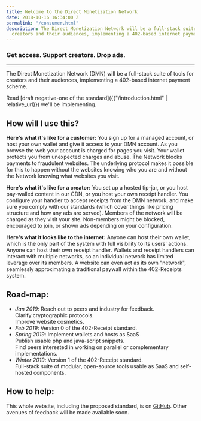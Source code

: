 ```yaml
---
title: Welcome to the Direct Monetization Network
date: 2018-10-16 16:34:00 Z
permalink: "/consumer.html"
description: The Direct Monetization Network will be a full-stack suite of tools for
  creators and their audiences, implementing a 402-based internet payment scheme.
---
```


### Get access. Support creators. Drop ads.

-------------------------------------------

The Direct Monetization Network (DMN) will be a full-stack suite of tools for creators and their audiences, implementing a 402-based internet payment scheme. 

Read [draft negative-one of the standard]({{"/introduction.html" | relative_url}}) we'll be implementing.

## How will I use this?
**Here's what it's like for a customer:** You sign up for a managed account, or host your own wallet and give it access to your DMN account. As you browse the web your account is charged for pages you visit. Your wallet protects you from unexpected charges and abuse. The Network blocks payments to fraudulent websites. The underlying protocol makes it possible for this to happen without the websites knowing who you are and without the Network knowing what websites you visit.

**Here's what it's like for a creator:** You set up a hosted tip-jar, or you host pay-walled content in our CDN, or you host your own receipt handler. You configure your handler to accept receipts from the DMN network, and make sure you comply with our standards (which cover things like pricing structure and how any ads are served). Members of the network will be charged as they visit your site. Non-members might be blocked, encouraged to join, or shown ads depending on your configuration.

**Here's what it looks like to the internet:** Anyone can host their own wallet, which is the only part of the system with full visibility to its users' actions. Anyone can host their own receipt handler. Wallets and receipt handlers can interact with multiple networks, so an individual network has limited leverage over its members. A website can even act as its own "network", seamlessly approximating a traditional paywall within the 402-Receipts system. 

## Road-map:
- _Jan 2019_: Reach out to peers and industry for feedback.  
  Clarify cryptographic protocols.  
  Improve website cosmetics.
- _Feb 2019_: Version 0 of the 402-Receipt standard.
- _Spring 2019_: Implement wallets and hosts as SaaS  
  Publish usable php and java-script snippets.  
  Find peers interested in working on parallel or complementary implementations.
- _Winter 2019_: Version 1 of the 402-Receipt standard.  
  Full-stack suite of modular, open-source tools usable as SaaS and self-hosted components.

## How to help:
This whole website, including the proposed standard, is on [GitHub](https://github.com/ShapeOfMatter/direct-monetization-static). Other avenues of feedback will be made available soon.

